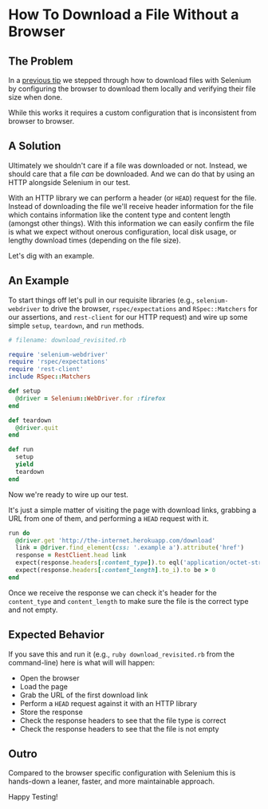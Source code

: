 # How To Download a File Without a Browser

## The Problem

In a [previous tip](http://elemental-selenium.com/tips/2-download-a-file) we stepped through how to download files with Selenium by configuring the browser to download them locally and verifying their file size when done.

While this works it requires a custom configuration that is inconsistent from browser to browser.

## A Solution

Ultimately we shouldn't care if a file was downloaded or not. Instead, we should care that a file _can_ be downloaded. And we can do that by using an HTTP alongside Selenium in our test.

With an HTTP library we can perform a header (or `HEAD`) request for the file. Instead of downloading the file we'll receive header information for the file which contains information like the content type and content length (amongst other things). With this information we can easily confirm the file is what we expect without onerous configuration, local disk usage, or lengthy download times (depending on the file size).

Let's dig with an example.

## An Example

To start things off let's pull in our requisite libraries (e.g., `selenium-webdriver` to drive the browser, `rspec/expectations` and `RSpec::Matchers` for our assertions, and `rest-client` for our HTTP request) and wire up some simple `setup`, `teardown`, and `run` methods.

```ruby
# filename: download_revisited.rb

require 'selenium-webdriver'
require 'rspec/expectations'
require 'rest-client'
include RSpec::Matchers

def setup
  @driver = Selenium::WebDriver.for :firefox
end

def teardown
  @driver.quit
end

def run
  setup
  yield
  teardown
end
```

Now we're ready to wire up our test.

It's just a simple matter of visiting the page with download links, grabbing a URL from one of them, and performing a `HEAD` request with it.

```ruby
run do
  @driver.get 'http://the-internet.herokuapp.com/download'
  link = @driver.find_element(css: '.example a').attribute('href')
  response = RestClient.head link
  expect(response.headers[:content_type]).to eql('application/octet-stream')
  expect(response.headers[:content_length].to_i).to be > 0
end
```

Once we receive the response we can check it's header for the `content_type` and `content_length` to make sure the file is the correct type and not empty.

## Expected Behavior

If you save this and run it (e.g., `ruby download_revisited.rb` from the command-line) here is what will will happen:

+ Open the browser
+ Load the page
+ Grab the URL of the first download link
+ Perform a `HEAD` request against it with an HTTP library
+ Store the response
+ Check the response headers to see that the file type is correct
+ Check the response headers to see that the file is not empty

## Outro

Compared to the browser specific configuration with Selenium this is hands-down a leaner, faster, and more maintainable approach.

Happy Testing!

